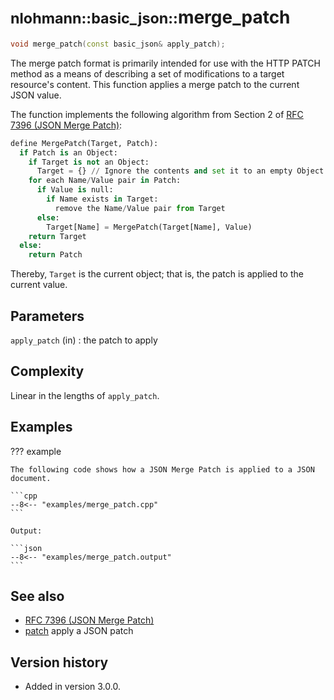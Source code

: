# <small>nlohmann::basic_json::</small>merge_patch

```cpp
void merge_patch(const basic_json& apply_patch);
```

The merge patch format is primarily intended for use with the HTTP PATCH method as a means of describing a set of
modifications to a target resource's content. This function applies a merge patch to the current JSON value.

The function implements the following algorithm from Section 2 of
[RFC 7396 (JSON Merge Patch)](https://tools.ietf.org/html/rfc7396):

```python
define MergePatch(Target, Patch):
  if Patch is an Object:
    if Target is not an Object:
      Target = {} // Ignore the contents and set it to an empty Object
    for each Name/Value pair in Patch:
      if Value is null:
        if Name exists in Target:
          remove the Name/Value pair from Target
      else:
        Target[Name] = MergePatch(Target[Name], Value)
    return Target
  else:
    return Patch
```

Thereby, `Target` is the current object; that is, the patch is applied to the current value.

## Parameters

`apply_patch` (in)
:   the patch to apply

## Complexity

Linear in the lengths of `apply_patch`.

## Examples

??? example

    The following code shows how a JSON Merge Patch is applied to a JSON document.
     
    ```cpp
    --8<-- "examples/merge_patch.cpp"
    ```
    
    Output:
    
    ```json
    --8<-- "examples/merge_patch.output"
    ```

## See also

- [RFC 7396 (JSON Merge Patch)](https://tools.ietf.org/html/rfc7396)
- [patch](patch.md) apply a JSON patch

## Version history

- Added in version 3.0.0.
